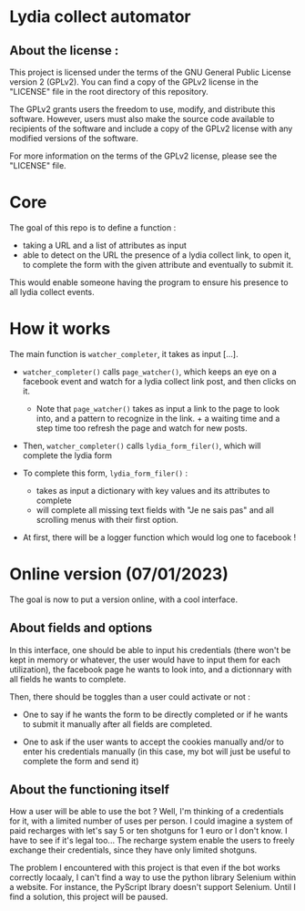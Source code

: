 # Lydia collect automator

## About the license : 

This project is licensed under the terms of the GNU General Public License version 2 (GPLv2). You can find a copy of the GPLv2 license in the "LICENSE" file in the root directory of this repository.

The GPLv2 grants users the freedom to use, modify, and distribute this software. However, users must also make the source code available to recipients of the software and include a copy of the GPLv2 license with any modified versions of the software.

For more information on the terms of the GPLv2 license, please see the "LICENSE" file.

# Core
The goal of this repo is to define a function : 

-  taking a URL and a list of attributes as input
-  able to detect on the URL the presence of a lydia collect link, to open it, to complete the form with the given attribute and eventually to submit it. 

This would enable someone having the program to ensure his presence to all lydia collect events. 

# How it works 

The main function is `watcher_completer`, it takes as input [...].

- `watcher_completer()` calls `page_watcher()`, which keeps an eye on a facebook event and watch for a lydia collect link post, and then clicks on it. 

    - Note that `page_watcher()` takes as input a link to the page to look into, and a pattern to recognize in the link. + a waiting time and a step time too refresh the page and watch for new posts. 

- Then, `watcher_completer()` calls `lydia_form_filer()`, which will complete the lydia form
- To complete this form, `lydia_form_filer()` : 
  - takes as input a dictionary with key values and its attributes to complete
  - will complete all missing text fields with "Je ne sais pas" and all scrolling menus with their first option.

- At first, there will be a logger function which would log one to facebook ! 

# Online version (07/01/2023)
The goal is now to put a version online, with a cool interface. 

## About fields and options
In this interface, one should be able to input his credentials (there won't be kept in memory or whatever, the user would have to input them for each utilization), the facebook page he wants to look into, and a dictionnary with all fields he wants to complete. 

Then, there should be toggles than a user could activate or not : 

- One to say if he wants the form to be directly completed or if he wants to submit it manually after all fields are completed. 

- One to ask if the user wants to accept the cookies manually and/or to enter his credentials manually (in this case, my bot will just be useful to complete the form and send it)

## About the functioning itself

How a user will be able to use the bot ? Well, I'm thinking of a credentials for it, with a limited number of uses per person. I could imagine a system of paid recharges with let's say 5 or ten shotguns for 1 euro or I don't know. I have to see if it's legal too... The recharge system enable the users to freely exchange their credentials, since they have only limited shotguns. 

The problem I encountered with this project is that even if the bot works correctly locaaly, I can't find a way to use the python library Selenium within a website. For instance, the PyScript lbrary doesn't support Selenium. Until I find a solution, this project will be paused. 
